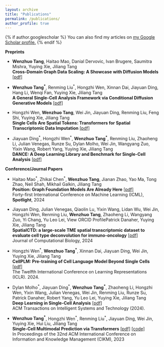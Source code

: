 ```yaml
---
layout: archive
title: "Publications"
permalink: /publications/
author_profile: true
---
```


{% if author.googlescholar %}
  You can also find my articles on <u><a href="{{author.googlescholar}}">my Google Scholar profile</a>.</u>
{% endif %}

<!-- {% include base_path %}

{% for post in site.publications reversed %}
  {% include archive-single.html %}
{% endfor %} -->

**Preprints**

* **Wenzhuo Tang**, Haitao Mao, Danial Dervovic, Ivan Brugere, Saumitra Mishra, Yuying Xie, Jiliang Tang \
  **Cross-Domain Graph Data Scaling: A Showcase with Diffusion Models** [[pdf]](https://arxiv.org/abs/2406.01899v1)

* **Wenzhuo Tang<sup>\*</sup>**, Renming Liu<sup>\*</sup>, Hongzhi Wen, Xinnan Dai, Jiayuan Ding, Hang Li, Wenqi Fan, Yuying Xie, Jiliang Tang \
  **A General Single-Cell Analysis Framework via Conditional Diffusion Generative Models** [[pdf]](https://www.biorxiv.org/content/10.1101/2023.10.13.562243v1)

* Hongzhi Wen, **Wenzhuo Tang**, Wei Jin, Jiayuan Ding, Renming Liu, Feng Shi, Yuying Xie, Jiliang Tang \
  **Single Cells Are Spatial Tokens: Transformers for Spatial Transcriptomic Data Imputation** [[pdf]](https://arxiv.org/abs/2302.03038)

* Jiayuan Ding<sup>\*</sup>, Hongzhi Wen<sup>\*</sup>, **Wenzhuo Tang<sup>\*</sup>**, Renming Liu, Zhaoheng Li, Julian Venegas, Runze Su, Dylan Molho, Wei Jin, Wangyang Zuo, Yixin Wang, Robert Yang, Yuying Xie, Jiliang Tang \
  **DANCE: A Deep Learning Library and Benchmark for Single-Cell Analysis** [[pdf]](https://www.biorxiv.org/content/10.1101/2022.10.19.512741v3.abstract)


**Conference/Journal Papers**

* Haitao Mao<sup>\*</sup>, Zhikai Chen<sup>\*</sup>, **Wenzhuo Tang**, Jianan Zhao, Yao Ma, Tong Zhao, Neil Shah, Mikhail Galkin, Jiliang Tang \
  **Position: Graph Foundation Models Are Already Here** [[pdf]](https://arxiv.org/abs/2402.02216) \
  Forty-first International Conference on Machine Learning (ICML), **Spotlight**, 2024

* Jiayuan Ding, Julian Venegas, Qiaolin Lu, Yixin Wang, Lidan Wu, Wei Jin, Hongzhi Wen, Renming Liu, **Wenzhuo Tang**, Zhaoheng Li, Wangyang Zuo, Yi Chang, Yu Leo Lei,  View ORCID ProfilePatrick Danaher, Yuying Xie, Jiliang Tang \
  **SpatialCTD: a large-scale TME spatial transcriptomic dataset to evaluate cell type deconvolution for immuno-oncology** [[pdf]](https://www.biorxiv.org/content/10.1101/2023.04.11.536333v1) \
  Journal of Computational Biology, 2024

* Hongzhi Wen<sup>\*</sup>, **Wenzhuo Tang<sup>\*</sup>**, Xinnan Dai, Jiayuan Ding, Wei Jin, Yuying Xie, Jiliang Tang \
  **CellPLM: Pre-training of Cell Language Model Beyond Single Cells** [[pdf]](https://openreview.net/forum?id=BKXvPDekud) \
  The Twelfth International Conference on Learning Representations (ICLR). 2024.

* Dylan Molho<sup>\*</sup>, Jiayuan Ding<sup>\*</sup>, **Wenzhuo Tang<sup>\*</sup>**, Zhaoheng Li, Hongzhi Wen, Yixin Wang, Julian Venegas, Wei Jin, Renming Liu, Runze Su, Patrick Danaher, Robert Yang, Yu Leo Lei, Yuying Xie, Jiliang Tang \
  **Deep Learning in Single-Cell Analysis** [[pdf]](https://dl.acm.org/doi/abs/10.1145/3641284) \
  ACM Transactions on Intelligent Systems and Technology (2024).

* **Wenzhuo Tang<sup>\*</sup>**, Hongzhi Wen<sup>\*</sup>, Renming Liu<sup>\*</sup>, Jiayuan Ding, Wei Jin, Yuying Xie, Hui Liu, Jiliang Tang \
  **Single-Cell Multimodal Prediction via Transformers** [[pdf]](https://arxiv.org/abs/2303.00233) [[code]](https://github.com/OmicsML/scMoFormer/) \
  In Proceedings of the 32nd ACM International Conference on Information and Knowledge Management (CIKM), 2023
